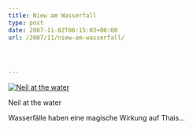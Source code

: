 ```yaml
---
title: Niew am Wasserfall
type: post
date: 2007-11-02T06:15:03+00:00
url: /2007/11/niew-am-wasserfall/




---
```

<div class="flickr">
  <a href="http://www.flickr.com/photos/schreibblogade/1830326029/" title="Neil at the water"><img src="//farm3.static.flickr.com/2172/1830326029_a6b3f99393.jpg" alt="Neil at the water" /></a></p>

  <p>
    Neil at the water
  </p>
</div>

Wasserfälle haben eine magische Wirkung auf Thais...
